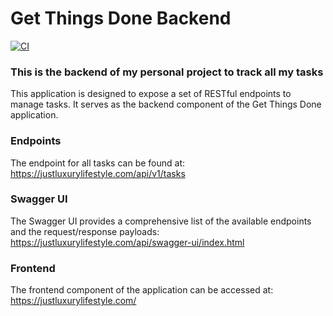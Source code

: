# Get Things Done Backend

[![CI](https://github.com/fahrican/get_things_done/actions/workflows/build.yml/badge.svg)](https://github.com/fahrican/get_things_done/actions/workflows/build.yml)

### This is the backend of my personal project to track all my tasks

This application is designed to expose a set of RESTful endpoints to manage tasks. It serves as the backend component of the Get Things Done application.

### Endpoints

The endpoint for all tasks can be found at: https://justluxurylifestyle.com/api/v1/tasks

### Swagger UI

The Swagger UI provides a comprehensive list of the available endpoints and the request/response payloads: https://justluxurylifestyle.com/api/swagger-ui/index.html

### Frontend

The frontend component of the application can be accessed at: https://justluxurylifestyle.com/
